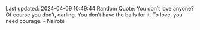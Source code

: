Last updated: 2024-04-09 10:49:44
Random Quote: You don’t love anyone? Of course you don’t, darling. You don’t have the balls for it. To love, you need courage. - Nairobi